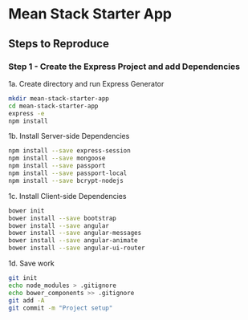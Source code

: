 # Mean Stack Starter App

## Steps to Reproduce

### Step 1 - Create the Express Project and add Dependencies

1a. Create directory and run Express Generator

```bash
mkdir mean-stack-starter-app
cd mean-stack-starter-app
express -e
npm install
```

1b. Install Server-side Dependencies

```bash
npm install --save express-session
npm install --save mongoose
npm install --save passport
npm install --save passport-local
npm install --save bcrypt-nodejs
```

1c. Install Client-side Dependencies

```bash
bower init
bower install --save bootstrap
bower install --save angular
bower install --save angular-messages
bower install --save angular-animate
bower install --save angular-ui-router
```

1d. Save work

```bash
git init
echo node_modules > .gitignore
echo bower_components >> .gitignore
git add -A
git commit -m "Project setup"
```
